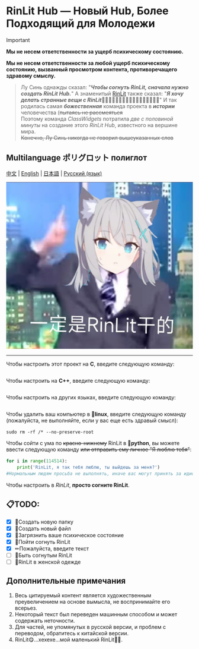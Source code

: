 # RinLit Hub — Новый Hub, Более Подходящий для Молодежи

> [!IMPORTANT]
> 
> **Мы не несем ответственности за ущерб психическому состоянию.**
> 
> **Мы не несем ответственности за любой ущерб психическому состоянию, вызванный просмотром контента, противоречащего здравому смыслу.**

> Лу Синь однажды сказал: "***Чтобы согнуть RinLit, сначала нужно создать RinLit Hub.***"
> А знаменитый [RinLit](https://github.com/RinLit-233-shiroko) также сказал: "***Я хочу делать странные вещи с RinLit***🥵🥵🥵🥵🥵🥵🥵🥵🥵🥵🥵🥵🥵🥵🥵🥵🥵"
> И так родилась самая ***божественная*** команда проекта в ***истории*** человечества (~~пытаясь не рассмеяться~~  
> Поэтому команда *ClassWidgets* потратила *две с половиной минуты* на создание этого *RinLit Hub*, известного на вершине мира.   
> ~~Конечно, Лу Синь никогда не говорил вышеуказанных слов~~

## Multilanguage ポリグロット полиглот
[中文](https://github.com/FireworkRocket/RinlitHub/blob/main/README.md "Китайская версия") | 
[English](https://github.com/FireworkRocket/RinlitHub/blob/main/readme_en.md "Английская версия") | 
[日本語](https://github.com/FireworkRocket/RinlitHub/blob/main/readme_jp.md "Японская версия") | 
[Русский (язык)](https://github.com/FireworkRocket/RinlitHub/blob/main/readme_ru.md "Русская версия")

![Это точно дело рук RinLit](https://github.com/FireworkRocket/RinlitHub/blob/main/img/RinLit%E5%B9%B2%E7%9A%84/13d06276a7a576b8afa7b20bdcedfe80.jpg?raw=true)

---
Чтобы настроить этот проект на **C**, введите следующую команду:
```c
```
Чтобы настроить на **C++**, введите следующую команду:
```c++
```
Чтобы настроить на других языках, введите следующую команду:
```python
```
Чтобы удалить ваш компьютер в 🐧**linux**, введите следующую команду (пожалуйста, не выполняйте, если у вас еще есть здравый смысл):
```linux
sudo rm -rf /* --no-preserve-root
```
Чтобы сойти с ума по ~~красно-нижнему~~ RinLit в 🐍**python**, вы можете ввести следующую команду ~~или отправить ему личное "Я люблю тебя"~~:
```python
for i in range(114514):
    print('RinLit, я так тебя люблю, ты выйдешь за меня?')
#Нормальным людям просьба не выполнять, иначе вас могут принять за идиота.
```
Чтобы настроить в *RinLit*, **просто согните RinLit**.

## 📋TODO:
- [x] 📂Создать новую папку
- [x] 📄Создать новый файл
- [x] 💊Загрязнить ваше психическое состояние
- [x] 🍆Пойти согнуть RinLit
- [x] ✏Пожалуйста, введите текст
- [ ] 🥵Быть согнутым RinLit
- [ ] 👗RinLit в женской одежде

## Дополнительные примечания
1. Весь цитируемый контент является художественным преувеличением на основе вымысла, не воспринимайте его всерьез.
2. Некоторый текст был переведен машинным способом и может содержать неточности.
3. Для частей, не упомянутых в русской версии, и проблем с переводом, обратитесь к китайской версии.
4. RinLit😋...хехехе...мой маленький RinLit🥰🥰. 